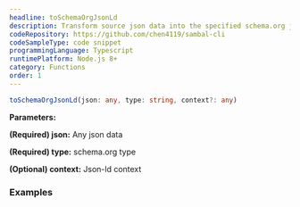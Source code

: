 ```yaml
---
headline: toSchemaOrgJsonLd
description: Transform source json data into the specified schema.org json-ld type, removing any fields that are not part of the schema or has invalid type
codeRepository: https://github.com/chen4119/sambal-cli
codeSampleType: code snippet
programmingLanguage: Typescript
runtimePlatform: Node.js 8+
category: Functions
order: 1
---
```


```ts
toSchemaOrgJsonLd(json: any, type: string, context?: any)
```

__Parameters:__

<span class="text-primary">__(Required) json:__</span> Any json data

<span class="text-primary">__(Required) type:__</span> schema.org type

<span class="text-primary">__(Optional) context:__</span> Json-ld context


### __Examples__